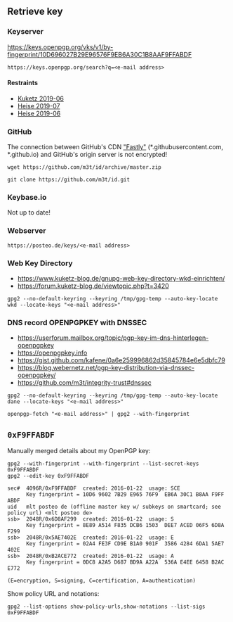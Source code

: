 ## Retrieve key

### Keyserver

https://keys.openpgp.org/vks/v1/by-fingerprint/10D696027B29E96576F9EB6A30C1B8AAF9FFABDF

```
https://keys.openpgp.org/search?q=<e-mail address>
```

#### Restraints

* [Kuketz 2019-06](https://www.kuketz-blog.de/keys-openpgp-org-gnupg-schluesselserver-mit-e-mail-verifikation/)
* [Heise 2019-07](https://www.heise.de/security/meldung/Angriff-auf-PGP-Keyserver-demonstriert-hoffnugslose-Situation-4458354.html)
* [Heise 2019-06](https://www.heise.de/security/meldung/Neuer-OpenPGP-Keyserver-liefert-endlich-verifizierte-Schluessel-4450814.html)

### GitHub

The connection between GitHub's CDN ["Fastly"](https://www.fastly.com/) (*.githubusercontent.com, *.github.io) and GitHub's origin server is not encrypted!
```
wget https://github.com/m3t/id/archive/master.zip
```
```
git clone https://github.com/m3t/id.git
```

### Keybase.io

Not up to date!

### Webserver

```
https://posteo.de/keys/<e-mail address>
```

### Web Key Directory

* https://www.kuketz-blog.de/gnupg-web-key-directory-wkd-einrichten/
* https://forum.kuketz-blog.de/viewtopic.php?t=3420

```
gpg2 --no-default-keyring --keyring /tmp/gpg-temp --auto-key-locate wkd --locate-keys "<e-mail address>"
```

### DNS record OPENPGPKEY with DNSSEC

* https://userforum.mailbox.org/topic/pgp-key-im-dns-hinterlegen-openpgpkey
* https://openpgpkey.info
* https://gist.github.com/kafene/0a6e259996862d35845784e6e5dbfc79
* https://blog.webernetz.net/pgp-key-distribution-via-dnssec-openpgpkey/
* https://github.com/m3t/integrity-trust#dnssec

```
gpg2 --no-default-keyring --keyring /tmp/gpg-temp --auto-key-locate dane --locate-keys "<e-mail address>"
```

```
openpgp-fetch "<e-mail address>" | gpg2 --with-fingerprint
```


## `0xF9FFABDF`
Manually merged details about my OpenPGP key:
```
gpg2 --with-fingerprint --with-fingerprint --list-secret-keys 0xF9FFABDF
gpg2 --edit-key 0xF9FFABDF
```

```
sec#  4096R/0xF9FFABDF  created: 2016-01-22  usage: SCE
      Key fingerprint = 10D6 9602 7B29 E965 76F9  EB6A 30C1 B8AA F9FF ABDF
uid   mlt posteo de (offline master key w/ subkeys on smartcard; see policy url) <mlt posteo de>
ssb>  2048R/0x6D8AF299  created: 2016-01-22  usage: S
      Key fingerprint = 8E89 A514 F835 DCB6 1503  DEE7 ACED 06F5 6D8A F299
ssb>  2048R/0x5AE7402E  created: 2016-01-22  usage: E
      Key fingerprint = 02A4 FE3F CD9E B1A0 901F  3586 4284 6DA1 5AE7 402E
ssb>  2048R/0xB2ACE772  created: 2016-01-22  usage: A
      Key fingerprint = 0DC8 A2A5 D687 BD9A A22A  536A E4EE 6458 B2AC E772

(E=encryption, S=signing, C=certification, A=authentication)
```

Show policy URL and notations:
```
gpg2 --list-options show-policy-urls,show-notations --list-sigs 0xF9FFABDF
```
